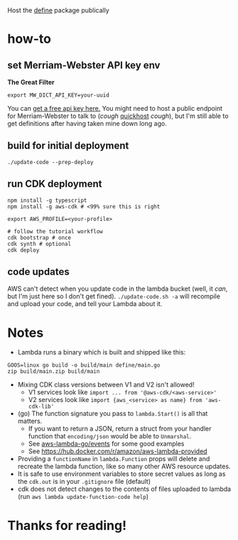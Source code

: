 Host the [define](https://github.com/Zeebrow/define) package publically

# how-to

## set Merriam-Webster API key env
**The Great Filter**

`export MW_DICT_API_KEY=your-uuid`

You can [get a free api key here.](https://dictionaryapi.com/) You might need to host a public endpoint for Merriam-Webster to talk to (*cough* [quickhost](https://github.com/Zeebrow/define) *cough*), but I'm still able to get definitions after having taken mine down long ago. 

## build for initial deployment
`./update-code --prep-deploy`

## run CDK deployment

```
npm install -g typescript
npm install -g aws-cdk # <99% sure this is right

export AWS_PROFILE=<your-profile>

# follow the tutorial workflow
cdk bootstrap # once
cdk synth # optional
cdk deploy
```

## code updates
AWS can't detect when you update code in the lambda bucket (well, it *can*, but
I'm just here so I don't get fined).
`./update-code.sh -a` will recompile and upload your code, and tell your Lambda
about it.

# Notes
- Lambda runs a binary which is built and shipped like this:
```
GOOS=linux go build -o build/main define/main.go 
zip build/main.zip build/main
```

- Mixing CDK class versions between V1 and V2 isn't allowed!
  * V1 services look like `import ... from '@aws-cdk/<aws-service>'`
  * V2 services look like `import {aws_<service> as name} from 'aws-cdk-lib'`
- (go) The function signature you pass to `lambda.Start()` is all that matters.
  * If you want to return a JSON, return a struct from your handler function that `encoding/json` would be able to `Unmarshal`. 
  * See [aws-lambda-go/events](https://github.com/aws/aws-lambda-go/tree/main/events) for some good examples
  * See https://hub.docker.com/r/amazon/aws-lambda-provided
- Providing a `functionName` in `lambda.Function` props will delete and recreate
  the lambda function, like so many other AWS resource updates.
- It is safe to use environment variables to store secret values as long as the `cdk.out` is in your `.gitignore` file (default)
- cdk does not detect changes to the contents of files uploaded to lambda (run `aws lambda update-function-code help`)

# Thanks for reading!

